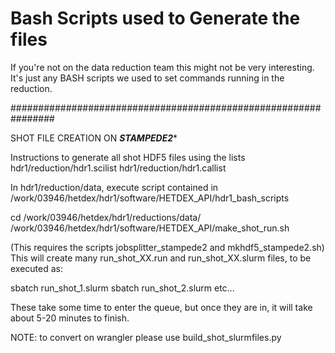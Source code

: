 # Bash Scripts used to Generate the files

If you're not on the data reduction team this might not be 
very interesting. It's just any BASH scripts we used to set
commands running in the reduction.


################################################################

SHOT FILE CREATION ON *****STAMPEDE2******

Instructions to generate all shot HDF5 files using the lists
hdr1/reduction/hdr1.scilist
hdr1/reduction/hdr1.callist 

In hdr1/reduction/data, execute script contained in 
/work/03946/hetdex/hdr1/software/HETDEX_API/hdr1_bash_scripts

cd /work/03946/hetdex/hdr1/reductions/data/
/work/03946/hetdex/hdr1/software/HETDEX_API/make_shot_run.sh

(This requires the scripts jobsplitter_stampede2 and mkhdf5_stampede2.sh)
This will create many run_shot_XX.run and run_shot_XX.slurm files, 
to be executed as:

sbatch run_shot_1.slurm
sbatch run_shot_2.slurm
etc...

These take some time to enter the queue, but once they are in,
it will take about 5-20 minutes to finish.

NOTE: to convert on wrangler please use build_shot_slurmfiles.py

